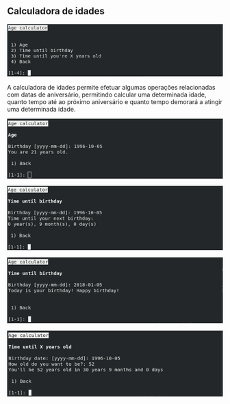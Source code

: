 ## Calculadora de idades

![Menu inicial da calculadora de idades](img/01-age-calculator.png)

A calculadora de idades permite efetuar algumas operações relacionadas com
datas de aniversário, permitindo calcular uma determinada idade, quanto tempo
até ao próximo aniversário e quanto tempo demorará a atingir uma determinada
idade.

![Menu do cálculo da idade](img/01-age-calculator-age.png)

![Menu do cálculo do tempo até ao próximo aniversário](img/01-age-calculator-time-until-birthday.png)

![Quando a data de aniversário corresponde ao dia de hoje, o utilizador recebe uma mensagem de parabéns](img/01-age-calculator-time-until-birthday-1.png)

![Menu do cálculo do tempo até se atingir uma determinada idade](img/01-age-calculator-time-until-age.png)
